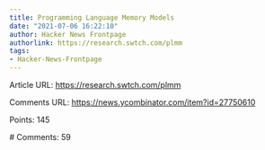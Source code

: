 ```yaml
---
title: Programming Language Memory Models
date: "2021-07-06 16:22:10"
author: Hacker News Frontpage
authorlink: https://research.swtch.com/plmm
tags:
- Hacker-News-Frontpage
---
```


<p>Article URL: <a href="https://research.swtch.com/plmm">https://research.swtch.com/plmm</a></p>
<p>Comments URL: <a href="https://news.ycombinator.com/item?id=27750610">https://news.ycombinator.com/item?id=27750610</a></p>
<p>Points: 145</p>
<p># Comments: 59</p>
